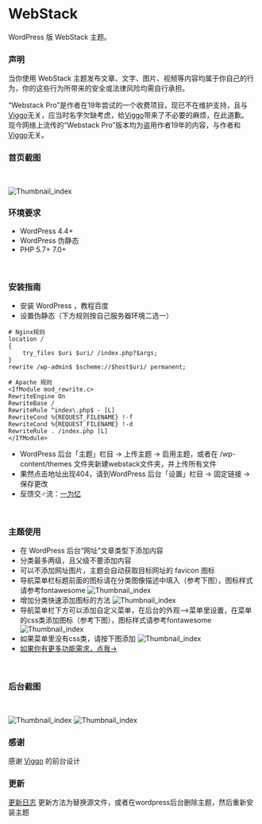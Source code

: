 # WebStack
WordPress 版 WebStack 主题。
<br/>

### 声明
当你使用 WebStack 主题发布文章、文字、图片、视频等内容均属于你自己的行为，你的这些行为所带来的安全或法律风险均需自行承担。


“Webstack Pro”是作者在19年尝试的一个收费项目，现已不在维护支持，且与<a href="https://github.com/WebStackPage/WebStackPage.github.io" target="_blank">Viggo</a>无关，应当时名字欠缺考虑，给<a href="https://github.com/WebStackPage/WebStackPage.github.io" target="_blank">Viggo</a>带来了不必要的麻烦，在此道歉。<br/>
现今网络上流传的“Webstack Pro”版本均为盗用作者19年的内容，与作者和<a href="https://github.com/WebStackPage/WebStackPage.github.io" target="_blank">Viggo</a>无关。

### 首页截图
<br/>

![Thumbnail_index](https://owen0o0.github.io/ioStaticResources/webstack/01.png)
<br/>

### 环境要求
+ WordPress 4.4+
+ WordPress 伪静态
+ PHP 5.7+ 7.0+
<br/>

### 安装指南
+ 安装 WordPress ，教程百度
+ 设置伪静态（下方规则按自己服务器环境二选一）
```
# Nginx规则
location /
{
    try_files $uri $uri/ /index.php?$args;
}
rewrite /wp-admin$ $scheme://$host$uri/ permanent;

# Apache 规则
<IfModule mod_rewrite.c>
RewriteEngine On
RewriteBase /
RewriteRule ^index\.php$ - [L]
RewriteCond %{REQUEST_FILENAME} !-f
RewriteCond %{REQUEST_FILENAME} !-d
RewriteRule . /index.php [L]
</IfModule>
```
+ WordPress 后台「主题」栏目 -> 上传主题 -> 启用主题，或者在 /wp-content/themes 文件夹新建webstack文件夹，并上传所有文件
+ 果然点击地址出现404，请到WordPress 后台「设置」栏目 -> 固定链接 -> 保存更改
+ 反馈交♂流：<a href="https://www.iowen.cn" target="_blank">一为忆</a>

<br/>

### 主题使用
+ 在 WordPress 后台“网址”文章类型下添加内容
+ 分类最多两级，且父级不要添加内容
+ 可以不添加网址图片，主题会自动获取目标网址的 favicon 图标
+ 导航菜单栏标题前面的图标请在分类图像描述中填入（参考下图），图标样式请参考fontawesome
![Thumbnail_index](https://owen0o0.github.io/ioStaticResources/webstack/02.png)
+ 增加分类快速添加图标的方法
![Thumbnail_index](https://owen0o0.github.io/ioStaticResources/webstack/07.png)
+ 导航菜单栏下方可以添加自定义菜单，在后台的外观-->菜单里设置，在菜单的css类添加图标（参考下图），图标样式请参考fontawesome
![Thumbnail_index](https://owen0o0.github.io/ioStaticResources/webstack/03.png)
+ 如果菜单里没有css类，请按下图添加
![Thumbnail_index](https://owen0o0.github.io/ioStaticResources/webstack/04.jpg)
+ <a href="https://www.iotheme.cn/store/onenav.html" target="_blank">如果你有更多功能需求，点我-></a>
<br/>

### 后台截图
<br/>

![Thumbnail_index](https://owen0o0.github.io/ioStaticResources/webstack/05.jpg)
![Thumbnail_index](https://owen0o0.github.io/ioStaticResources/webstack/06.png)
<br/>

### 感谢
感谢 <a href="https://github.com/WebStackPage/WebStackPage.github.io" target="_blank">Viggo</a> 的前台设计
<br/>

### 更新
<a href="https://github.com/owen0o0/WebStack/releases" target="_blank">更新日志</a>
更新方法为替换源文件，或者在wordpress后台删除主题，然后重新安装主题
